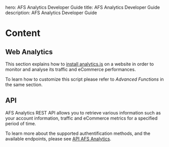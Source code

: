 hero: AFS Analytics Developer Guide
title: AFS Analytics Developer Guide
description: AFS Analytics Developer Guide






# Content

## Web Analytics

This section explains how to [install analytics.js](web-analytics/getting-started/installing/)
on a website in order to monitor and analyse its traffic and eCommerce performances.

To learn how to customize this script
please refer to *Advanced Functions* in the same section.


## API

AFS Analytics REST API allows you to retrieve various information
such as your account information, traffic and eCommerce metrics for a specified period of time.

To learn more about the supported authentification methods, 
and the available endpoints, please see [API AFS Analytics](api/introduction/).
 



